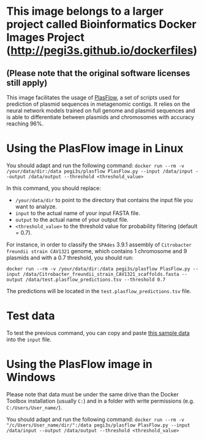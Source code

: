 # This image belongs to a larger project called Bioinformatics Docker Images Project (http://pegi3s.github.io/dockerfiles)
## (Please note that the original software licenses still apply)

This image facilitates the usage of [PlasFlow](https://github.com/smaegol/PlasFlow/blob/master/README.md), a set of scripts used for prediction of plasmid sequences in metagenomic contigs. It relies on the neural network models trained on full genome and plasmid sequences and is able to differentiate between plasmids and chromosomes with accuracy reaching 96%.

# Using the PlasFlow image in Linux
You should adapt and run the following command: `docker run --rm -v /your/data/dir:/data pegi3s/plasflow PlasFlow.py --input /data/input --output /data/output --threshold <threshold_value>`

In this command, you should replace:
- `/your/data/dir` to point to the directory that contains the input file you want to analyze.
- `input` to the actual name of your input FASTA file.
- `output` to the actual name of your output file.
- `<threshold_value>` to the threshold value for probability filtering (default = 0.7).

For instance, in order to classify the `SPAdes` 3.9.1 assembly of `Citrobacter freundii strain CAV1321` genome, which contains 1 chromosome and 9 plasmids and with a 0.7 threshold, you should run: 

`docker run --rm -v /your/data/dir:/data pegi3s/plasflow PlasFlow.py --input /data/Citrobacter_freundii_strain_CAV1321_scaffolds.fasta --output /data/test.plasflow_predictions.tsv --threshold 0.7`

The predictions will be located in the `test.plasflow_predictions.tsv` file.

# Test data
To test the previous command, you can copy and paste [this sample data](https://raw.githubusercontent.com/pegi3s/dockerfiles/master/plasflow/1.1.0/test_data/Citrobacter_freundii_strain_CAV1321_scaffolds.fasta) into the `input` file.

# Using the PlasFlow image in Windows

Please note that data must be under the same drive than the Docker Toolbox installation (usually `C:`) and in a folder with write permissions (e.g. `C:/Users/User_name/`).

You should adapt and run the following command: `docker run --rm -v "/c/Users/User_name/dir/":/data pegi3s/plasflow PlasFlow.py --input /data/input --output /data/output --threshold <threshold_value>`
